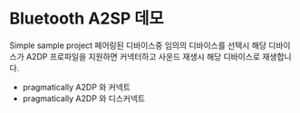 Bluetooth A2SP 데모
=================

Simple sample project 
페어링된 디바이스중 임의의 디바이스를 선택시 해당 디바이스가 A2DP 프로파일을 지원하면 커넥터하고 사운드 재생시 해당 디바이스로 재생합니다.



* pragmatically A2DP 와 커넥트
* pragmatically A2DP 와 디스커넥트

